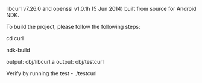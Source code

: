 libcurl v7.26.0 and openssl v1.0.1h (5 Jun 2014) built from source for Android NDK.

To build the project, please follow the following steps:

  cd curl

  ndk-build

output: obj/libcurl.a
output: obj/testcurl

Verify by running the test - ./testcurl 

